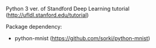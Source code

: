 Python 3 ver. of Standford Deep Learning tutorial (http://ufldl.stanford.edu/tutorial)

Package dependency:
- python-mnist (https://github.com/sorki/python-mnist)
